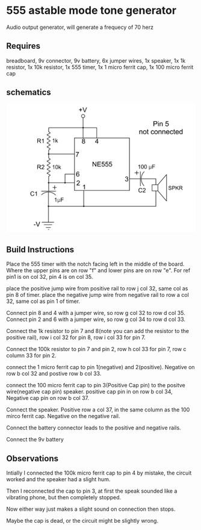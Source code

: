 # 555 astable mode tone generator

Audio output generator, will generate a frequecy of 70 herz

## Requires

breadboard, 9v connector, 9v battery, 6x jumper wires, 1x speaker, 1x 1k resistor, 1x 10k resistor, 1x 555 timer, 1x 1 micro ferrit cap, 1x 100 micro ferrit cap

## schematics

![](./images/2024-02-05-10-56-20.png)

## Build Instructions

Place the 555 timer with the notch facing left in the middle of the board. Where the upper pins are on row "f" and lower pins are on row "e". For ref pin1 is on col 32, pin 4 is on col 35.

place the positive jump wire from positive rail to row j col 32, same col as pin 8 of timer.
place the negative jump wire from negative rail to row a col 32, same col as pin 1 of timer.

Connect pin 8 and 4 with a jumper wire, so row g col 32 to row d col 35.
Connect pin 2 and 6 with a jumper wire, so row g col 34 to row d col 33.

Connect the 1k resistor to pin 7 and 8(note you can add the resistor to the positive rail), row i col 32 for pin 8, row i col 33 for pin 7.

Connect the 100k resistor to pin 7 and pin 2, row h col 33 for pin 7, row c column 33 for pin 2.

connect the 1 micro ferrit cap to pin 1(negative) and 2(positive). Negative on row b col 32 and postive row b col 33.

connect the 100 micro ferrit cap to pin 3(Positive Cap pin) to the positve wire(negative cap pin) speaker. positive cap pin in on row b col 34, Negative cap pin on row b col 37.

Connect the speaker. Positive row a col 37, in the same column as the 100 mirco ferrit cap.
Negative on the negative rail.

Connect the battery connector leads to the positive and negative rails.

Connect the 9v battery

## Observations

Intially I connected the 100k micro ferrit cap to pin 4 by mistake, the circuit worked and the speaker had a slight hum.

Then I reconnected the cap to pin 3, at first the speak sounded like a vibrating phone, but then completely stopped.

Now either way just makes a slight sound on connection then stops.

Maybe the cap is dead, or the circuit might be slightly wrong.
